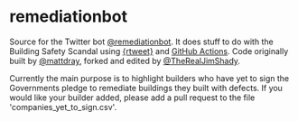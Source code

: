 
# remediationbot

Source for the Twitter bot [@remediationbot](https://www.twitter.com/remediationbot). It does stuff to do with the Building Safety Scandal using [{rtweet}](https://docs.ropensci.org/rtweet/) and [GitHub Actions](https://docs.github.com/en/actions). Code originally built by [@mattdray](https://twitter.com/mattdray), forked and edited by [@TheRealJimShady](https://twitter.com/therealjimshady).

Currently the main purpose is to highlight builders who have yet to sign the Governments pledge to remediate buildings they built with defects. If you would like your builder added, please add a pull request to the file 'companies_yet_to_sign.csv'.
